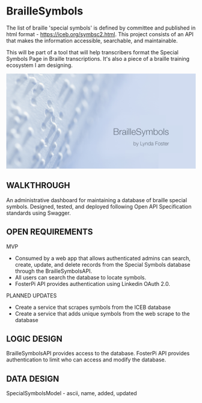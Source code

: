 # BrailleSymbols

The list of braille 'special symbols' is defined by committee and published in html format - https://iceb.org/symbsc2.html. This project consists of an API that makes the information accessible, searchable, and maintainable. 

This will be part of a tool that will help transcribers format the Special Symbols Page in Braille transcriptions. It's also a piece of a braille training ecosystem I am designing. 

![My App](./app.png)

## WALKTHROUGH
An administrative dashboard for maintaining a database of braille special symbols. Designed, tested, and deployed following Open API Specification standards using Swagger. 

## OPEN REQUIREMENTS

MVP 
- Consumed by a web app that allows authenticated admins can search, create, update, and delete records from the Special Symbols database through the BrailleSymbolsAPI. 
- All users can search the database to locate symbols. 
- FosterPi API provides authentication using Linkedin OAuth 2.0. 

PLANNED UPDATES
- Create a service that scrapes symbols from the ICEB database
- Create a service that adds unique symbols from the web scrape to the database

## LOGIC DESIGN
BrailleSymbolsAPI provides access to the database.
FosterPi API provides authentication to limit who can access and modify the database.

## DATA DESIGN
SpecialSymbolsModel - ascii, name, added, updated


